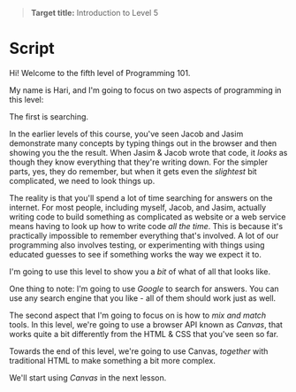 > **Target title:** Introduction to Level 5

# Script

Hi! Welcome to the fifth level of Programming 101.

My name is Hari, and I'm going to focus on two aspects of programming in this level:

The first is searching.

In the earlier levels of this course, you've seen Jacob and Jasim demonstrate many concepts by typing things out in the browser and then showing you the the result. When Jasim & Jacob wrote that code, it _looks_ as though they know everything that they're writing down. For the simpler parts, yes, they do remember, but when it gets even the _slightest_ bit complicated, we need to look things up.

The reality is that you'll spend a lot of time searching for answers on the internet. For most people, including myself, Jacob, and Jasim, actually writing code to build something as complicated as website or a web service means having to look up how to write code _all the time_. This is because it's practically impossible to remember everything that's involved. A lot of our programming also involves testing, or experimenting with things using educated guesses to see if something works the way we expect it to.

I'm going to use this level to show you a _bit_ of what of all that looks like.

One thing to note: I'm going to use _Google_ to search for answers. You can use any search engine that you like - all of them should work just as well.

The second aspect that I'm going to focus on is how to _mix and match_ tools. In this level, we're going to use a browser API known as _Canvas_, that works quite a bit differently from the HTML & CSS that you've seen so far.

Towards the end of this level, we're going to use Canvas, _together_ with traditional HTML to make something a bit more complex.

We'll start using _Canvas_ in the next lesson.
